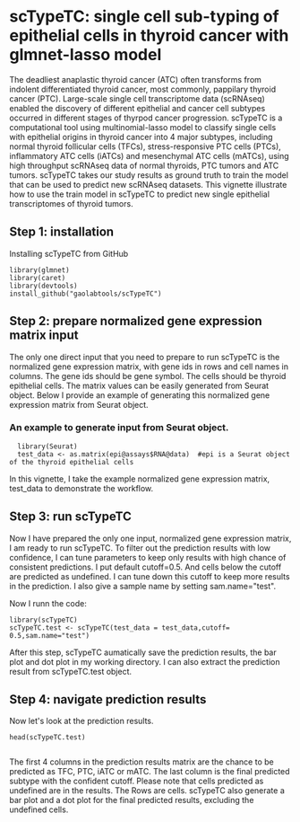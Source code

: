 # scTypeTC: single cell sub-typing of epithelial cells in thyroid cancer with glmnet-lasso model

The deadliest anaplastic thyroid cancer (ATC) often transforms from indolent differentiated thyroid cancer, most commonly, pappilary thyroid cancer (PTC). Large-scale single cell transcriptome data (scRNAseq) enabled the discovery of different epithelial and cancer cell subtypes occurred in different stages of thyrpod cancer progression.   scTypeTC is a computational tool using multinomial-lasso model to classify single cells with epithelial origins in thyroid cancer into 4 major subtypes, including normal thyroid follicular cells (TFCs), stress-responsive PTC cells (PTCs), inflammatory ATC cells (iATCs) and mesenchymal ATC cells (mATCs), using high throughput scRNAseq data of normal thyroids, PTC tumors and ATC tumors. scTypeTC takes our study results as ground truth to train the model that can be used to predict new scRNAseq datasets.  This vignette illustrate how to use the train model in scTypeTC to predict new single epithelial transcriptomes of thyroid tumors. 

## Step 1: installation
Installing scTypeTC from GitHub
```{r setup}
library(glmnet)
library(caret)
library(devtools)
install_github("gaolabtools/scTypeTC")
```

## Step 2: prepare normalized gene expression matrix input
The only one direct input that you need to prepare to run scTypeTC is the normalized gene expression matrix, with gene ids in rows and cell names in columns. The gene ids should be gene symbol. The cells should be thyroid epithelial cells. The matrix values can be easily generated from Seurat object. Below I provide an example of generating this normalized gene expression matrix from Seurat object.

### An example to generate input from Seurat object.
```{r, eval=FALSE}
  library(Seurat)
  test_data <- as.matrix(epi@assays$RNA@data)  #epi is a Seurat object of the thyroid epithelial cells
```

In this vignette, I take the example normalized gene expression matrix, test_data to demonstrate the workflow.

## Step 3: run scTypeTC
Now I have prepared the only one input, normalized gene expression matrix, I am ready to run scTypeTC. To filter out the prediction results with low confidence, I can tune parameters to keep only results with high chance of consistent predictions.  I put default cutoff=0.5. And cells below the cutoff are predicted as undefined. I can tune down this cutoff to keep more results in the prediction. I also give a sample name by setting sam.name="test". 

Now I runn the code:

```{r, message=FALSE}
library(scTypeTC)
scTypeTC.test <- scTypeTC(test_data = test_data,cutoff= 0.5,sam.name="test")
```

After this step, scTypeTC aumatically save the prediction results, the bar plot and dot plot in my working directory.  I can also extract the prediction result from scTypeTC.test object.


## Step 4: navigate prediction results

Now let's look at the prediction results.

```{r, eval=TRUE}
head(scTypeTC.test)
     
```
The first 4 columns in the prediction results matrix are the chance to be predicted as TFC, PTC, iATC or mATC. The last column is the final predicted subtype with the confident cutoff. Please note that cells predicted as undefined are in the results. The Rows are cells.
scTypeTC also generate a bar plot and a dot plot for the final predicted results, excluding the undefined cells.


